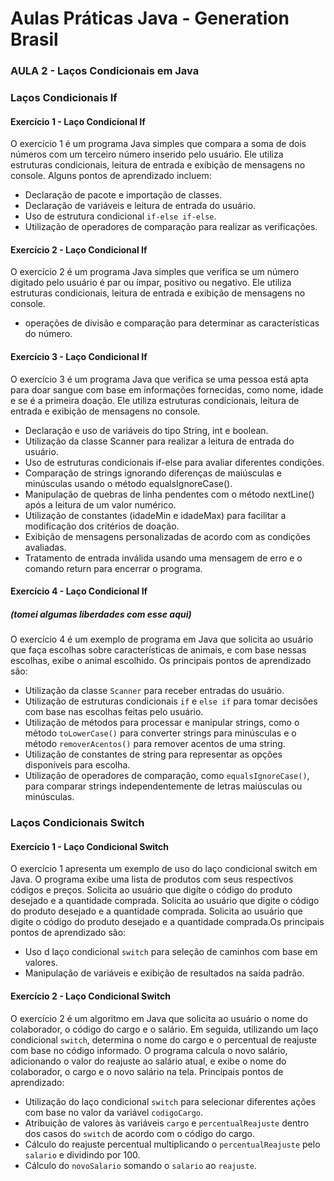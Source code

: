 # Aulas Práticas Java - Generation Brasil

### AULA 2 - Laços Condicionais em Java


### Laços Condicionais If

#### Exercício 1 - Laço Condicional If

O exercício 1 é um programa Java simples que compara a soma de dois números com um terceiro número inserido pelo usuário. 
Ele utiliza estruturas condicionais, leitura de entrada e exibição de mensagens no console. Alguns pontos de aprendizado incluem:

- Declaração de pacote e importação de classes.
- Declaração de variáveis e leitura de entrada do usuário.
- Uso de estrutura condicional `if-else if-else`.
- Utilização de operadores de comparação para realizar as verificações.

#### Exercício 2 - Laço Condicional If

O exercício 2 é um programa Java simples que verifica se um número digitado pelo usuário é par ou ímpar, positivo ou negativo. Ele utiliza estruturas condicionais, leitura de entrada e exibição de mensagens no console. 

- operações de divisão e comparação para determinar as características do número. 

#### Exercício 3 - Laço Condicional If

O exercício 3 é um programa Java que verifica se uma pessoa está apta para doar sangue com base em informações fornecidas, como nome, idade e se é a primeira doação. Ele utiliza estruturas condicionais, leitura de entrada e exibição de mensagens no console.

- Declaração e uso de variáveis do tipo String, int e boolean.
- Utilização da classe Scanner para realizar a leitura de entrada do usuário.
- Uso de estruturas condicionais if-else para avaliar diferentes condições.
- Comparação de strings ignorando diferenças de maiúsculas e minúsculas usando o método equalsIgnoreCase().
- Manipulação de quebras de linha pendentes com o método nextLine() após a leitura de um valor numérico.
- Utilização de constantes (idadeMin e idadeMax) para facilitar a modificação dos critérios de doação.
- Exibição de mensagens personalizadas de acordo com as condições avaliadas.
- Tratamento de entrada inválida usando uma mensagem de erro e o comando return para encerrar o programa.

#### Exercício 4 - Laço Condicional If 
##### (tomei algumas liberdades com esse aqui)

O exercício 4 é um exemplo de programa em Java que solicita ao usuário que faça escolhas sobre características de animais, e com base nessas escolhas, exibe o animal escolhido. Os principais pontos de aprendizado são:

- Utilização da classe `Scanner` para receber entradas do usuário.
- Utilização de estruturas condicionais `if` e `else if` para tomar decisões com base nas escolhas feitas pelo usuário.
- Utilização de métodos para processar e manipular strings, como o método `toLowerCase()` para converter strings para minúsculas e o método `removerAcentos()` para remover acentos de uma string.
- Utilização de constantes de string para representar as opções disponíveis para escolha.
- Utilização de operadores de comparação, como `equalsIgnoreCase()`, para comparar strings independentemente de letras maiúsculas ou minúsculas.


### Laços Condicionais Switch 

#### Exercício 1 - Laço Condicional Switch 

O exercício 1 apresenta um exemplo de uso do laço condicional switch em Java. O programa exibe uma lista de produtos com seus respectivos códigos e preços. Solicita ao usuário que digite o código do produto desejado e a quantidade comprada. Solicita ao usuário que digite o código do produto desejado e a quantidade comprada. Solicita ao usuário que digite o código do produto desejado e a quantidade comprada.Os principais pontos de aprendizado são:

- Uso d laço condicional `switch` para seleção de caminhos com base em valores.
- Manipulação de variáveis e exibição de resultados na saída padrão.

#### Exercício 2 - Laço Condicional Switch

O exercício 2 é um algoritmo em Java que solicita ao usuário o nome do colaborador, o código do cargo e o salário. Em seguida, utilizando um laço condicional `switch`, determina o nome do cargo e o percentual de reajuste com base no código informado. O programa calcula o novo salário, adicionando o valor do reajuste ao salário atual, e exibe o nome do colaborador, o cargo e o novo salário na tela. Principais pontos de aprendizado:

- Utilização do laço condicional `switch` para selecionar diferentes ações com base no valor da variável `codigoCargo`.
- Atribuição de valores às variáveis `cargo` e `percentualReajuste` dentro dos casos do `switch` de acordo com o código do cargo.
- Cálculo do reajuste percentual multiplicando o `percentualReajuste` pelo `salario` e dividindo por 100.
- Cálculo do `novoSalario` somando o `salario` ao `reajuste`.

